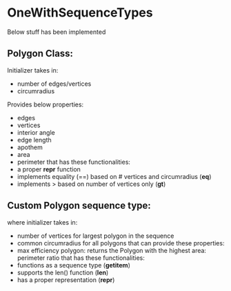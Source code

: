 # OneWithSequenceTypes

Below stuff has been implemented

## Polygon Class:
Initializer takes in:
- number of edges/vertices
- circumradius

Provides below properties:
- edges
- vertices
- interior angle
- edge length
- apothem
- area
- perimeter
that has these functionalities:
- a proper __repr__ function
- implements equality (==) based on # vertices and circumradius (__eq__)
- implements > based on number of vertices only (__gt__)


## Custom Polygon sequence type:
where initializer takes in:
- number of vertices for largest polygon in the sequence
- common circumradius for all polygons
that can provide these properties:
- max efficiency polygon: returns the Polygon with the highest area: perimeter ratio
that has these functionalities:
- functions as a sequence type (__getitem__)
- supports the len() function (__len__)
- has a proper representation (__repr__)

